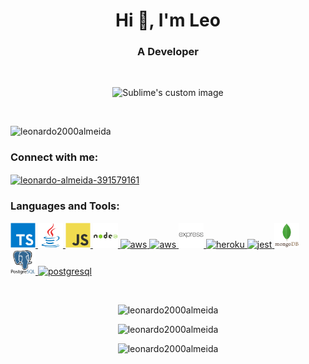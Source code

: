 <h1 align="center">Hi 👋, I'm Leo</h1>
<h3 align="center">A Developer</h3>
<br />
<p align="center">
  <img  
       height="350" width="350"    
          style:"background-color: #fff"
src="https://i.imgur.com/uiA2zQ2.png" alt="Sublime's custom image" />
</p>
<br />
<p align="left">
  <img src="https://komarev.com/ghpvc/?username=leonardo2000almeida&label=Profile%20views&color=0e75b6&style=flat" alt="leonardo2000almeida" />
</p>
<h3 align="left">Connect with me:</h3>
<p align="left">
  <a href="https://linkedin.com/in/leonardo-almeida-391579161" target="blank">
    <img align="center" src="https://raw.githubusercontent.com/rahuldkjain/github-profile-readme-generator/master/src/images/icons/Social/linked-in-alt.svg" alt="leonardo-almeida-391579161" height="30" width="40" />
  </a>
</p>
<h3 align="left">Languages and Tools:</h3>
<p align="left">
  <a href="https://www.typescriptlang.org/" target="_blank">
    <img src="https://raw.githubusercontent.com/devicons/devicon/master/icons/typescript/typescript-original.svg" alt="typescript" width="40" height="40" />
  </a>
  <a href="https://www.java.com" target="_blank">
    <img src="https://raw.githubusercontent.com/devicons/devicon/master/icons/java/java-original.svg" alt="java" width="40" height="40" />
  </a>
  <a href="https://developer.mozilla.org/en-US/docs/Web/JavaScript" target="_blank">
    <img src="https://raw.githubusercontent.com/devicons/devicon/master/icons/javascript/javascript-original.svg" alt="javascript" width="40" height="40" />
  </a>
  <a href="https://nodejs.org" target="_blank">
    <img src="https://raw.githubusercontent.com/devicons/devicon/master/icons/nodejs/nodejs-original-wordmark.svg" alt="nodejs" width="40" height="40" />
  </a>
  <a href="https://aws.amazon.com" target="_blank">
    <img src="https://upload.wikimedia.org/wikipedia/commons/9/93/Amazon_Web_Services_Logo.svg" alt="aws" width="40" height="40" />
  </a>
  <a href="https://nestjs.com/" target="_blank">
    <img src="https://www.vectorlogo.zone/logos/nestjs/nestjs-icon.svg" alt="aws" width="40" height="40" />
  </a>
  <a href="https://expressjs.com" target="_blank">
    <img src="https://raw.githubusercontent.com/devicons/devicon/master/icons/express/express-original-wordmark.svg" alt="express" width="40" height="40" />
  </a>
  <a href="https://heroku.com" target="_blank">
    <img src="https://www.vectorlogo.zone/logos/heroku/heroku-icon.svg" alt="heroku" width="40" height="40" />
  </a>
  <a href="https://jestjs.io" target="_blank">
    <img src="https://www.vectorlogo.zone/logos/jestjsio/jestjsio-icon.svg" alt="jest" width="40" height="40" />
  </a>
  <a href="https://www.mongodb.com/" target="_blank">
    <img src="https://raw.githubusercontent.com/devicons/devicon/master/icons/mongodb/mongodb-original-wordmark.svg" alt="mongodb" width="40" height="40" />
  </a>
  <a href="https://www.postgresql.org" target="_blank">
    <img src="https://raw.githubusercontent.com/devicons/devicon/master/icons/postgresql/postgresql-original-wordmark.svg" alt="postgresql" width="40" height="40" />
  </a>
  <a href="https://www.docker.com/" target="_blank">
    <img src="https://cdn.worldvectorlogo.com/logos/docker.svg" alt="postgresql" width="40" height="40" />
  </a>
</p>
<br />
<p align="center">
  <img width="500" height="auto" src="https://github-readme-stats.vercel.app/api/top-langs?username=leonardo2000almeida&show_icons=true&locale=en&layout=compact" alt="leonardo2000almeida" />
</p>
<p align="center">
  <img width="500" height="auto" src="https://github-readme-stats.vercel.app/api?username=leonardo2000almeida&show_icons=true&locale=en" alt="leonardo2000almeida" />
</p>
<p align="center">
  <img width="500" height="auto" src="https://github-readme-streak-stats.herokuapp.com/?user=leonardo2000almeida&" alt="leonardo2000almeida" />
</p>
